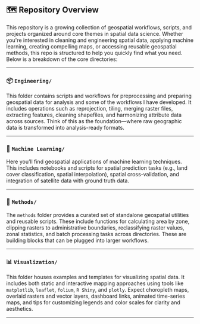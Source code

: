 ## 🗺️ Repository Overview     

This repository is a growing collection of geospatial workflows, scripts, and projects organized around core themes in spatial data science. Whether you're interested in cleaning and engineering spatial data, applying machine learning, creating compelling maps, or accessing reusable geospatial methods, this repo is structured to help you quickly find what you need. Below is a breakdown of the core directories:    

---

### 📦 `Engineering/`     

This folder contains scripts and workflows for preprocessing and preparing geospatial data for analysis and some of the workflows I have developed. It includes operations such as reprojection, tiling, merging raster files, extracting features, cleaning shapefiles, and harmonizing attribute data across sources. Think of this as the foundation—where raw geographic data is transformed into analysis-ready formats.    

---

### 🤖 `Machine Learning/`      

Here you’ll find geospatial applications of machine learning techniques. This includes notebooks and scripts for spatial prediction tasks (e.g., land cover classification, spatial interpolation), spatial cross-validation, and integration of satellite data with ground truth data.   
   
---

### 🧰 `Methods/`     

The `methods` folder provides a curated set of standalone geospatial utilities and reusable scripts. These include functions for calculating area by zone, clipping rasters to administrative boundaries, reclassifying raster values, zonal statistics, and batch processing tasks across directories. These are building blocks that can be plugged into larger workflows.    

---

### 📊 `Visualization/`     

This folder houses examples and templates for visualizing spatial data. It includes both static and interactive mapping approaches using tools like `matplotlib`, `leaflet`, `folium`, `R Shiny`, and `plotly`. Expect choropleth maps, overlaid rasters and vector layers, dashboard links, animated time-series maps, and tips for customizing legends and color scales for clarity and aesthetics.     

---




